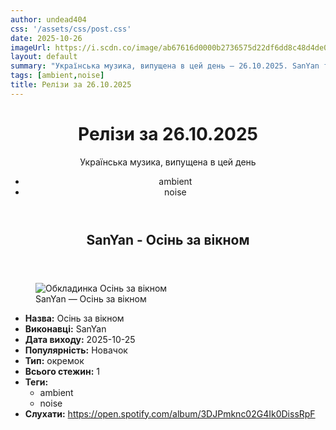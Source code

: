 ```yaml
---
author: undead404
css: '/assets/css/post.css'
date: 2025-10-26
imageUrl: https://i.scdn.co/image/ab67616d0000b2736575d22df6dd8c48d4de0c11
layout: default
summary: "Українська музика, випущена в цей день – 26.10.2025. SanYan та інші"
tags: [ambient,noise]
title: Релізи за 26.10.2025
---
```


<main class="main-content">
  <header>
    <h1>Релізи за <time datetime="2025-10-26">26.10.2025</time></h1>
    <p class="summary">Українська музика, випущена в цей день</p>
      <ul class="tags">
          <li>ambient</li>
          <li>noise</li>
      </ul>
  </header>
  <section class="releases">
    <article class="release">
      <header>
        <h2>
          SanYan - Осінь за вікном
        </h2>
      </header>
      <figure>
        <img src="https://i.scdn.co/image/ab67616d0000b2736575d22df6dd8c48d4de0c11" alt="Обкладинка Осінь за вікном">
        <figcaption>SanYan — Осінь за вікном</figcaption>
      </figure>
      <ul>
        <li><strong>Назва:</strong> Осінь за вікном</li>
        <li><strong>Виконавці:</strong> SanYan</li>
        <li><strong>Дата виходу:</strong> 2025-10-25</li>
        <li><strong>Популярність:</strong> Новачок</li>
        <li><strong>Тип:</strong> окремок</li>
        <li><strong>Всього стежин:</strong> 1</li>
            <li><strong>Теги:</strong>
            <ul class="tags">
                <li class="tag">ambient</li>
                <li class="tag">noise</li>
            </ul>
            </li>
        <li><strong>Слухати:</strong> <a href="https://open.spotify.com/album/3DJPmknc02G4Ik0DissRpF" target="_blank">https:&#x2F;&#x2F;open.spotify.com&#x2F;album&#x2F;3DJPmknc02G4Ik0DissRpF</a></li>
      </ul>
    </article>
  </section>
</main>